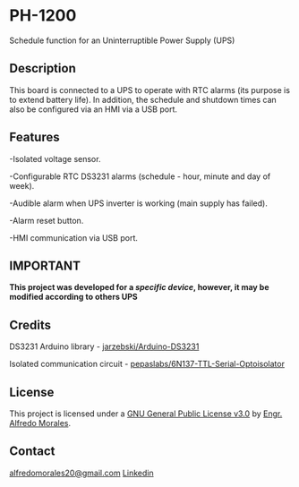 # PH-1200
Schedule function for an Uninterruptible Power Supply (UPS)

## Description
This board is connected to a UPS to operate with RTC alarms (its purpose is to extend battery life). In addition, the schedule and shutdown times can also be configured via an HMI via a USB port.

## Features
-Isolated voltage sensor.

-Configurable RTC DS3231 alarms (schedule - hour, minute and day of week).

-Audible alarm when UPS inverter is working (main supply has failed).

-Alarm reset button.

-HMI communication via USB port.

## IMPORTANT
**This project was developed for a _specific device_, however, it may be modified according to others UPS**

## Credits
DS3231 Arduino library - [jarzebski/Arduino-DS3231](https://github.com/jarzebski/Arduino-DS3231)

Isolated communication circuit - [pepaslabs/6N137-TTL-Serial-Optoisolator](https://github.com/pepaslabs/6N137-TTL-Serial-Optoisolator)

## License
This project is licensed under a [GNU General Public License v3.0](https://www.gnu.org/licenses/gpl-3.0.html) by [Engr. Alfredo Morales](https://www.linkedin.com/in/alfredo-morales-0a434a149/).

## Contact
alfredomorales20@gmail.com
[Linkedin](https://www.linkedin.com/in/alfredo-morales-0a434a149/)
